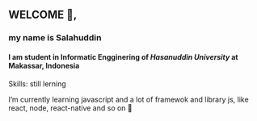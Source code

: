 ## WELCOME 👋,
### my name is Salahuddin
#### I am student in Informatic Engginering of _Hasanuddin University_ at Makassar, Indonesia

Skills: still lerning

I’m currently learning javascript and a lot of framewok and library js, like react, node, react-native and so on 🤔


<!--
**Dinel13/DInel13** is a ✨ _special_ ✨ repository because its `README.md` (this file) appears on your GitHub profile.

Here are some ideas to get you started:

- 🔭 I’m currently working on ...
- 🌱 I’m currently learning ...
- 👯 I’m looking to collaborate on ...
- 🤔 I’m looking for help with ...
- 💬 Ask me about ...
- 📫 How to reach me: ...
- 😄 Pronouns: ...
- ⚡ Fun fact: ...
-->
